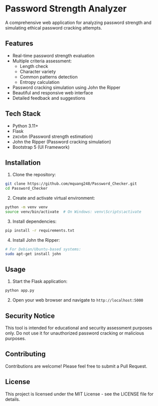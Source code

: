# Password Strength Analyzer

A comprehensive web application for analyzing password strength and simulating ethical password cracking attempts.

## Features

- Real-time password strength evaluation
- Multiple criteria assessment:
  - Length check
  - Character variety
  - Common patterns detection
  - Entropy calculation
- Password cracking simulation using John the Ripper
- Beautiful and responsive web interface
- Detailed feedback and suggestions

## Tech Stack

- Python 3.11+
- Flask
- zxcvbn (Password strength estimation)
- John the Ripper (Password cracking simulation)
- Bootstrap 5 (UI Framework)

## Installation

1. Clone the repository:
```bash
git clone https://github.com/mquang248/Password_Checker.git
cd Password_Checker
```

2. Create and activate virtual environment:
```bash
python -m venv venv
source venv/bin/activate  # On Windows: venv\Scripts\activate
```

3. Install dependencies:
```bash
pip install -r requirements.txt
```

4. Install John the Ripper:
```bash
# For Debian/Ubuntu-based systems:
sudo apt-get install john
```

## Usage

1. Start the Flask application:
```bash
python app.py
```

2. Open your web browser and navigate to `http://localhost:5000`

## Security Notice

This tool is intended for educational and security assessment purposes only. Do not use it for unauthorized password cracking or malicious purposes.

## Contributing

Contributions are welcome! Please feel free to submit a Pull Request.

## License

This project is licensed under the MIT License - see the LICENSE file for details. 